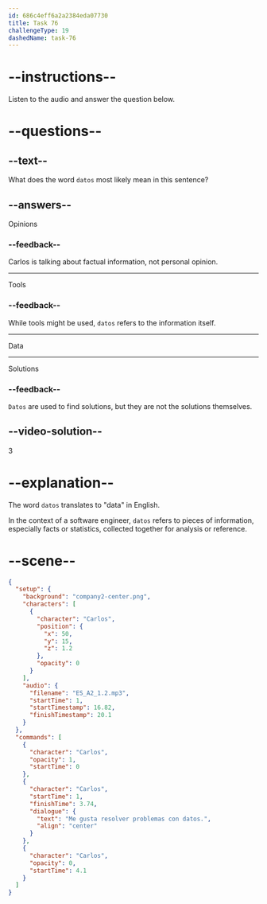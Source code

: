```yaml
---
id: 686c4eff6a2a2384eda07730
title: Task 76
challengeType: 19
dashedName: task-76
---
```


<!-- (Audio) Carlos: Me gusta resolver problemas con datos. -->

# --instructions--

Listen to the audio and answer the question below.

# --questions--

## --text--

What does the word `datos` most likely mean in this sentence?

## --answers--

Opinions

### --feedback--

Carlos is talking about factual information, not personal opinion.

---

Tools

### --feedback--

While tools might be used, `datos` refers to the information itself.

---

Data

---

Solutions

### --feedback--

`Datos` are used to find solutions, but they are not the solutions themselves.

## --video-solution--

3

# --explanation--

The word `datos` translates to "data" in English. 

In the context of a software engineer, `datos` refers to pieces of information, especially facts or statistics, collected together for analysis or reference.

# --scene--

```json
{
  "setup": {
    "background": "company2-center.png",
    "characters": [
      {
        "character": "Carlos",
        "position": {
          "x": 50,
          "y": 15,
          "z": 1.2
        },
        "opacity": 0
      }
    ],
    "audio": {
      "filename": "ES_A2_1.2.mp3",
      "startTime": 1,
      "startTimestamp": 16.82,
      "finishTimestamp": 20.1
    }
  },
  "commands": [
    {
      "character": "Carlos",
      "opacity": 1,
      "startTime": 0
    },
    {
      "character": "Carlos",
      "startTime": 1,
      "finishTime": 3.74,
      "dialogue": {
        "text": "Me gusta resolver problemas con datos.",
        "align": "center"
      }
    },
    {
      "character": "Carlos",
      "opacity": 0,
      "startTime": 4.1
    }
  ]
}
```
